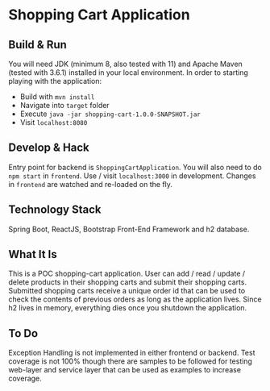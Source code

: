 # Shopping Cart Application

## Build & Run
You will need JDK (minimum 8, also tested with 11) and Apache Maven (tested with 3.6.1) installed in your local environment.
In order to starting playing with the application:

- Build with `mvn install`
- Navigate into `target` folder
- Execute `java -jar shopping-cart-1.0.0-SNAPSHOT.jar`
- Visit `localhost:8080`

## Develop & Hack
Entry point for backend is `ShoppingCartApplication`. You will also need to do `npm start` in `frontend`.
Use / visit `localhost:3000` in development. Changes in `frontend` are watched and re-loaded on the fly.

## Technology Stack
Spring Boot, ReactJS, Bootstrap Front-End Framework and h2 database.

## What It Is
This is a POC shopping-cart application. User can add / read / update / delete products in their shopping carts and submit their shopping carts.
Submitted shopping carts receive a unique order id that can be used to check the contents of previous orders as long as the application lives.
Since h2 lives in memory, everything dies once you shutdown the application.

## To Do
Exception Handling is not implemented in either frontend or backend.
Test coverage is not 100% though there are samples to be followed for testing web-layer and service layer that can be used as examples to increase coverage.
